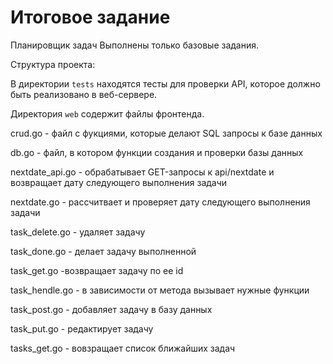 # Итоговое задание
Планировщик задач
Выполнены только базовые задания.

Структура проекта:

В директории `tests` находятся тесты для проверки API, которое должно быть реализовано в веб-сервере.

Директория `web` содержит файлы фронтенда.

crud.go - файл с фукциями, которые делают SQL запросы к базе данных

db.go - файл, в котором функции создания и проверки базы данных

nextdate_api.go - обрабатывает GET-запросы к api/nextdate и возвращает дату следующего выполнения задачи

nextdate.go - рассчитвает и проверяет дату следующего выполнения задачи

task_delete.go - удаляет задачу

task_done.go - делает задачу выполненной

task_get.go -возвращает задачу по ее id

task_hendle.go - в зависимости от метода вызывает нужные функции

task_post.go - добавляет задачу в базу данных

task_put.go - редактирует задачу

tasks_get.go - вовзращает список ближайших задач

